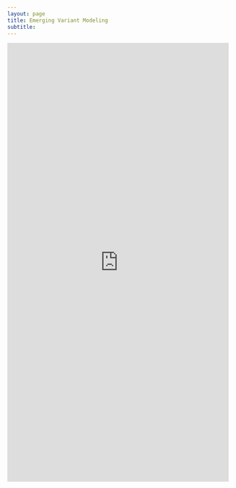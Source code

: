 ```yaml
---
layout: page
title: Emerging Variant Modeling
subtitle:
---
```


<head>
<!-- Global site tag (gtag.js) - Google Analytics -->
<script async src="https://www.googletagmanager.com/gtag/js?id=UA-208707791-1"></script>
<script>
  window.dataLayer = window.dataLayer || [];
  function gtag(){dataLayer.push(arguments);}
  gtag('js', new Date());

  gtag('config', 'UA-208707791-1');
</script>
</head>

<iframe height="1000" width="100%" frameborder="no" src="https://bacover1.shinyapps.io/alaska_covid/"> </iframe>

